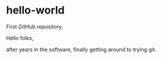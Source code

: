 # hello-world
First GitHub repository.

Hello folks,

after years in the software, finally getting around to trying git.
